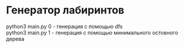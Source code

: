 # Генератор лабиринтов
python3 main.py 0 - генерация с помощью dfs  
python3 main.py 1 - генерация с помощью минимального остовного дерева
